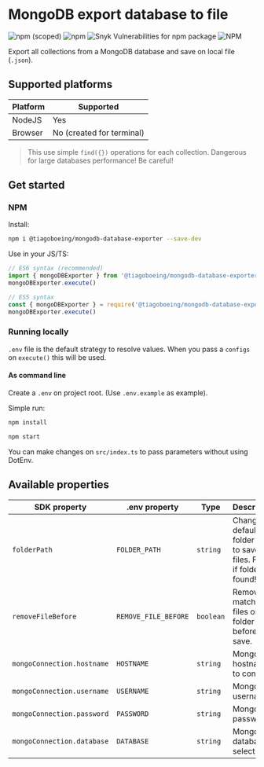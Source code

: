 # MongoDB export database to file

![npm (scoped)](https://img.shields.io/npm/v/@tiagoboeing/mongodb-database-exporter?style=for-the-badge) ![npm](https://img.shields.io/npm/dm/@tiagoboeing/mongodb-database-exporter?style=for-the-badge) ![Snyk Vulnerabilities for npm package](https://img.shields.io/snyk/vulnerabilities/npm/@tiagoboeing/mongodb-database-exporter?style=for-the-badge) ![NPM](https://img.shields.io/npm/l/@tiagoboeing/mongodb-database-exporter?style=for-the-badge)

Export all collections from a MongoDB database and save on local file (`.json`).

## Supported platforms

| Platform | Supported                 |
| -------- | ------------------------- |
| NodeJS   | Yes                       |
| Browser  | No (created for terminal) |

> This use simple `find({})` operations for each collection. Dangerous for large databases performance! Be careful!

## Get started

### NPM

Install:

```bash
npm i @tiagoboeing/mongodb-database-exporter --save-dev
```

Use in your JS/TS:

```js
// ES6 syntax (recommended)
import { mongoDBExporter } from '@tiagoboeing/mongodb-database-exporter'
mongoDBExporter.execute()

// ES5 syntax
const { mongoDBExporter } = require('@tiagoboeing/mongodb-database-exporter')
mongoDBExporter.execute()
```

### Running locally

`.env` file is the default strategy to resolve values. When you pass a `configs` on `execute()` this will be used.

#### As command line

Create a `.env` on project root. (Use `.env.example` as example).

Simple run:

```bash
npm install

npm start
```

You can make changes on `src/index.ts` to pass parameters without using DotEnv.

## Available properties

| SDK property               | .env property        | Type      | Description                                                           | Required | Default               |
| -------------------------- | -------------------- | --------- | --------------------------------------------------------------------- | -------- | --------------------- |
| `folderPath`               | `FOLDER_PATH`        | `string`  | Change default folder path to save files. Failed if folder not found! | No       | `%PROJECT_ROOT%/data` |
| `removeFileBefore`         | `REMOVE_FILE_BEFORE` | `boolean` | Remove matches files on folder before save.                           | No       | `true`                |
| `mongoConnection.hostname` | `HOSTNAME`           | `string`  | MongoDB hostname to connect.                                          | Yes      | N/A                   |
| `mongoConnection.username` | `USERNAME`           | `string`  | MongoDB username.                                                     | Yes      | N/A                   |
| `mongoConnection.password` | `PASSWORD`           | `string`  | MongoDB password.                                                     | Yes      | N/A                   |
| `mongoConnection.database` | `DATABASE`           | `string`  | MongoDB database to select.                                           | Yes      | N/A                   |
